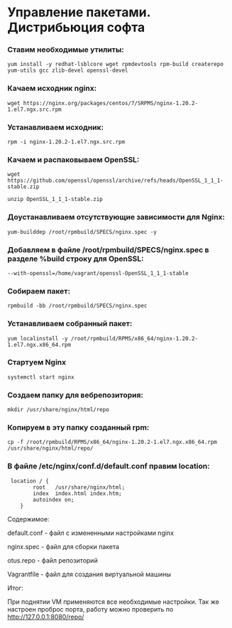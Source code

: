 # Управление пакетами. Дистрибьюция софта

### Ставим необходимые утилиты:
```
yum install -y redhat-lsblcore wget rpmdevtools rpm-build createrepo yum-utils gcc zlib-devel openssl-devel
```
### Качаем исходник nginx:
```
wget https://nginx.org/packages/centos/7/SRPMS/nginx-1.20.2-1.el7.ngx.src.rpm
```
### Устанавливаем исходник:
```
rpm -i nginx-1.20.2-1.el7.ngx.src.rpm
```
### Качаем  и распаковываем OpenSSL:
```
wget https://github.com/openssl/openssl/archive/refs/heads/OpenSSL_1_1_1-stable.zip
```
```
unzip OpenSSL_1_1_1-stable.zip
```
### Доустанавливаем отсутствующие зависимости для Nginx:
```
yum-builddep /root/rpmbuild/SPECS/nginx.spec -y
```
### Добавляем в файле /root/rpmbuild/SPECS/nginx.spec в разделе %build строку для OpenSSL:
```
--with-openssl=/home/vagrant/openssl-OpenSSL_1_1_1-stable
```
### Собираем пакет:
```
rpmbuild -bb /root/rpmbuild/SPECS/nginx.spec
```
### Устанавливаем собранный пакет:
```
yum localinstall -y /root/rpmbuild/RPMS/x86_64/nginx-1.20.2-1.el7.ngx.x86_64.rpm
```
### Стартуем Nginx
```
systemctl start nginx
```
### Создаем папку для вебрепозитория:
```
mkdir /usr/share/nginx/html/repo
```
### Копируем в эту папку созданный rpm:
```
cp -f /root/rpmbuild/RPMS/x86_64/nginx-1.20.2-1.el7.ngx.x86_64.rpm /usr/share/nginx/html/repo/
```
### В файле /etc/nginx/conf.d/default.conf правим location:
```
 location / {
        root   /usr/share/nginx/html;
        index  index.html index.htm;
        autoindex on;
    }
```



Содержимое:

default.conf - файл с измененными настройками nginx

nginx.spec - файл для сборки пакета

otus.repo - файл репозиторий

Vagrantfile - файл для создания виртуальной машины

Итог:

При поднятии VM применяются все необходимые настройки. Так же настроен проброс порта, работу можно проверить по http://127.0.0.1:8080/repo/


